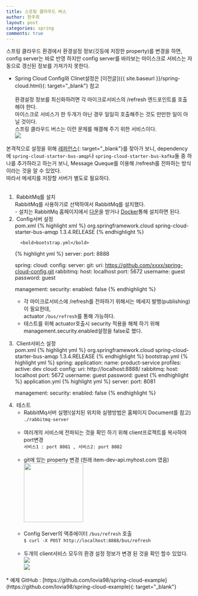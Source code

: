 ```yaml
---
title: 스프링 클라우드 버스
author: 한주희
layout: post
categories: spring
comments: true
---
```


 스프링 클라우드 환경에서 환경설정 정보(깃등에 저장한 property)를 변경을 하면,
 <br>config server는 바로 반영 하지만 config server를 바라보는 마이스크로 서비스는
 자동으로 갱신된 정보를 가져가지 못한다.

 * Spring Cloud Config와 Clinet설정은 [이전글]({{ site.baseurl }}/spring-cloud.html){: target="_blank"} 참고
<br><br>
환경설정 정보를 최신화하려면 각 마이크로서비스의 /refresh 엔드포인트를 호출 해야 한다.
<br>마이스크로 서비스가 한 두개가 아닌 경우 일일히 호출해주는 것도 만만한 일이 아닐 것이다.
<br>스프링 클라우드 버스는 이런 문제를 해결해 주기 위한 서비스이다.
<br><img src="/studynote/assets/images/spring/sp-clound-bus.jpg">

본격적으로 설정을 위해
[레퍼런스](http://cloud.spring.io/spring-cloud-bus/single/spring-cloud-bus.html#_quick_start){: target="_blank"}를 찾아가 보니, dependency에 <code>spring-cloud-starter-bus-amqp</code>나
<code>spring-cloud-starter-bus-kafka</code>둘 중 하나를 추가하라고 하는거 보니, Message Queque를
이용해 /refresh를 전파하는 방식이라는 것을 알 수 있었다.
<br>따라서 메세지를 저장할 서버가 별도로 필요하다.
<br><br>

<ol>
  <li>
    &nbsp;<span class="fontHighlight1">RabbitMq를 설치</span>
    <br>RabbitMq를 사용하기로 선택하여서 RabbitMq를 설치했다.
    <br>- 설치는 RabbitMq 홈페이지에서 <a href="https://www.rabbitmq.com/download.html" target="_blank">다운</a>을 받거나
    <a href="https://docs.docker.com/samples/library/rabbitmq/" target="_blank">Docker</a>통해 설치하면 된다.
  </li>
  <li>
      &nbsp;<span class="fontHighlight1">Config서버 설정</span>
      <br><bold>pom.xml</bold>
{% highlight xml %}
  <dependency>
      <groupId>org.springframework.cloud</groupId>
      <artifactId>spring-cloud-starter-bus-amqp</artifactId>
      <version>1.3.4.RELEASE</version>
  </dependency>
{% endhighlight %}

      <bold>bootstrap.yml</bold>
{% highlight yml %}
  server:
  port: 8888

  spring:
    cloud:
      config:
        server:
          git:
            uri: https://github.com/xxxx/spring-cloud-config.git
    rabbitmq:
      host: localhost
      port: 5672
      username: guest
      password: guest

  management:
    security:
      enabled: false
{% endhighlight %}
    <ul>
      <li>각 마이크로서비스에 /refresh를 전파하기 위해서는 메세지 발행(publishing)이 필요한데,
      <br>actuator <code>/bus/refresh</code>를 통해 가능하다.</li>
      <li>테스트를 위해 actuator호출시 security 적용을 해체 하기 위해 management.security.enabled설정을 false로 했다.</li>
    </ul>
  </li>
  <li>
    &nbsp;<span class="fontHighlight1">Client서비스 설정</span>
    <br><bold>pom.xml</bold>
{% highlight yml %}
    <dependency>
        <groupId>org.springframework.cloud</groupId>
        <artifactId>spring-cloud-starter-bus-amqp</artifactId>
        <version>1.3.4.RELEASE</version>
    </dependency>
{% endhighlight %}
    <bold> bootstrap.yml </bold>
{% highlight yml %}
spring:
  application:
    name: product-service
  profiles:
    active: dev
  cloud:
    config:
      uri: http://localhost:8888/
  rabbitmq:
    host: localhost
    port: 5672
    username: guest
    password: guest
{% endhighlight %}
    <bold>application.yml</bold>
{% highlight yml %}
server:
port: 8081

management:
  security:
    enabled: false
{% endhighlight %}
  </li>
  <li>
    &nbsp;<span class="fontHighlight1">테스트</span>
    <ul>
      <li>RabbitMq서버 실행!(설치된 위치와 실행방법은 홈페이지 Document를 참고)
        <br><code>./rabbitmq-server</code>
        <br><br>
      </li>
      <li>
        여러개의 서비스에 전파되는 것을 확인 하기 위해 client프로젝트를 복사하여 port변경
        <br><code>서비스1 : port 8081 , 서비스2: port 8082</code>
        <br><br>
      </li>
      <li>
          git에 있는 property 변경 (원래 item-dev-api.myhost.com 였음)
          <br><img src="/studynote/assets/images/spring/properChanged.jpg" height="160">
          <br><br>
      </li>
      <li>
          Config Server의 액츄에이터 <code>/bus/refresh</code> 호출
          <br><code>$ curl -X POST http://localhost:8888/bus/refresh </code>
          <br><br>
      </li>
      <li>
          두개의 client서비스 모두의 환경 설정 정보가 변경 된 것을 확인 할수 있었다.
          <br><img src="/studynote/assets/images/spring/localhost_8081_dynamic_.jpg">
          <br><img src="/studynote/assets/images/spring/localhost_8082_dynamic_.jpg">
      </li>
    </ul>
  </li>
</ol>
* 예제 GitHub : [https://github.com/lovia98/spring-cloud-example](https://github.com/lovia98/spring-cloud-example){: target="_blank"}
